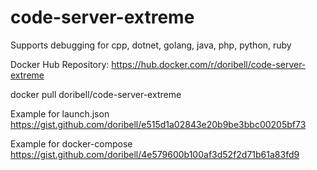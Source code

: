# code-server-extreme
Supports debugging for cpp, dotnet, golang, java, php, python, ruby

Docker Hub Repository:
https://hub.docker.com/r/doribell/code-server-extreme

docker pull doribell/code-server-extreme


Example for launch.json
https://gist.github.com/doribell/e515d1a02843e20b9be3bbc00205bf73

Example for docker-compose
https://gist.github.com/doribell/4e579600b100af3d52f2d71b61a83fd9
